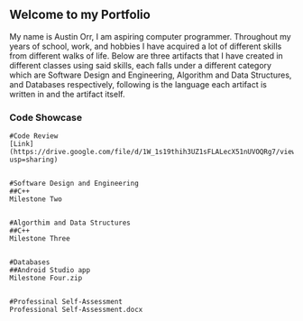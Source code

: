 ## Welcome to my Portfolio

My name is Austin Orr, I am aspiring computer programmer. 
Throughout my years of school, work, and hobbies I have acquired a lot of different skills from different walks of life. Below are three artifacts that I have created in different classes using said skills, each falls under a different category which are Software Design and Engineering, Algorithm and Data Structures, and Databases respectively, following is the language each artifact is written in and the artifact itself.

### Code Showcase
```
#Code Review
[Link](https://drive.google.com/file/d/1W_1s19thih3UZ1sFLALecX51nUVOQRg7/view?usp=sharing)


#Software Design and Engineering
##C++
Milestone Two


#Algorthim and Data Structures
##C++
Milestone Three


#Databases
##Android Studio app
Milestone Four.zip


#Professinal Self-Assessment
Professional Self-Assessment.docx

```

